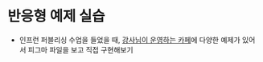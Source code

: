 # 반응형 예제 실습
* 인프런 퍼블리싱 수업을 들었을 때, [강사님이 운영하는 카페](https://cafe.naver.com/wepub)에 다양한 예제가 있어서 피그마 파일을 보고 직접 구현해보기
